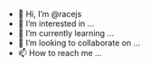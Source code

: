 - 👋 Hi, I’m @racejs
- 👀 I’m interested in ...
- 🌱 I’m currently learning ...
- 💞️ I’m looking to collaborate on ...
- 📫 How to reach me ...

<!---
racejs/racejs is a ✨ special ✨ repository because its `README.md` (this file) appears on your GitHub profile.
You can click the Preview link to take a look at your changes.
--->
